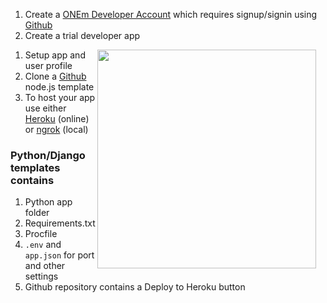 1. Create a [ONEm Developer Account](https://developer-portal.onem.zone/login) which requires signup/signin using [Github](https://github.com/)
1. Create a trial developer app
<img src="/assets/create_app.jpg" width=350 style="float:right;margin-right:15px;" />

1. Setup app and user profile
1. Clone a [Github](https://github.com/onem-developer) node.js template
1. To host your app use either [Heroku](https://heroku.com/) (online) or [ngrok](https://ngrok.com/) (local)

### Python/Django templates contains

1. Python app folder
1. Requirements.txt
1. Procfile
1. `.env` and `app.json` for port and other settings
1. Github repository contains a Deploy to Heroku button
